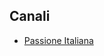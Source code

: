 ## Canali
- [Passione Italiana](https://www.youtube.com/watch?v=EN3BLMPVAT4&list=PLbPZDOJj757FGoct5pdcVAbdpeuV6aGZB&index=1)
